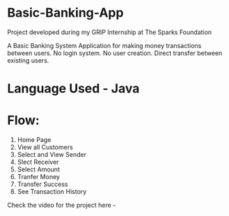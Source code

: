 # Basic-Banking-App

Project developed during my GRIP Internship at The Sparks Foundation

A Basic Banking System Application for making money transactions between users.
No login system. No user creation.
Direct transfer between existing users.

# Language Used - Java

# Flow:
1. Home Page 
2. View all Customers
3. Select and View Sender
2. Slect Receiver 
4. Select Amount
5. Tranfer Money
6. Transfer Success
7. See Transaction History

Check the video for the project here - 
